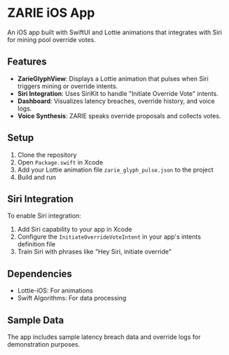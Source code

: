# ZARIE iOS App

An iOS app built with SwiftUI and Lottie animations that integrates with Siri for mining pool override votes.

## Features

- **ZarieGlyphView**: Displays a Lottie animation that pulses when Siri triggers mining or override intents.
- **Siri Integration**: Uses SiriKit to handle "Initiate Override Vote" intents.
- **Dashboard**: Visualizes latency breaches, override history, and voice logs.
- **Voice Synthesis**: ZARIE speaks override proposals and collects votes.

## Setup

1. Clone the repository
2. Open `Package.swift` in Xcode
3. Add your Lottie animation file `zarie_glyph_pulse.json` to the project
4. Build and run

## Siri Integration

To enable Siri integration:
1. Add Siri capability to your app in Xcode
2. Configure the `InitiateOverrideVoteIntent` in your app's intents definition file
3. Train Siri with phrases like "Hey Siri, initiate override"

## Dependencies

- Lottie-iOS: For animations
- Swift Algorithms: For data processing

## Sample Data

The app includes sample latency breach data and override logs for demonstration purposes.
